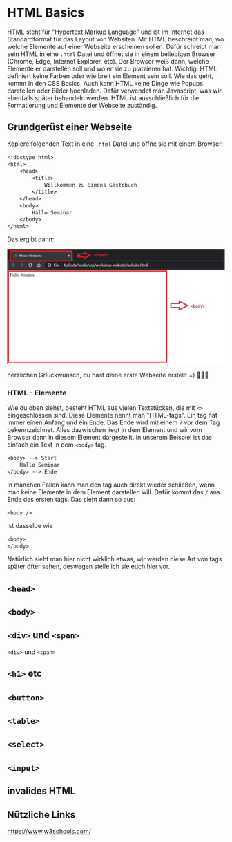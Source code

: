 # HTML Basics
HTML steht für "Hypertext Markup Language" und ist im Internet das Standardformat für das Layout von Websiten. Mit HTML beschreibt man, wo welche Elemente auf einer Webseite erscheinen sollen. Dafür schreibt man sein HTML in eine `.html` Datei und öffnet sie in einem beliebigen Browser (Chrome, Edge, Internet Explorer, etc). Der Browser weiß dann, welche Elemente er darstellen soll und wo er sie zu platzieren hat. Wichtig: HTML definiert keine Farben oder wie breit ein Element sein soll. Wie das geht, kommt in den CSS Basics. Auch kann HTML keine Dinge wie Popups darstellen oder Bilder hochladen. Dafür verwendet man Javascript, was wir ebenfalls später behandeln werden. HTML ist ausschließlich für die Formatierung und Elemente der Webseite zuständig.

## Grundgerüst einer Webseite
Kopiere folgenden Text in eine `.html` Datei und öffne sie mit einem Browser:
```
<!doctype html>
<html>
    <head>
        <title>
            Willkommen zu Simons Gästebuch
        </title>
    </head>
    <body>
        Hallo Seminar
    </body>
</html>
```

Das ergibt dann:

![VSCode](pictures/Basics.JPG)

herzlichen Grlückwunsch, du hast deine erste Webseite erstellt =) :clap::clap::clap:

### HTML - Elemente
Wie du oben siehst, besteht HTML aus vielen Textstücken, die mit `<>` eingeschlossen sind. Diese Elemente nennt man "HTML-tags". Ein tag hat immer einen Anfang und ein Ende. Das Ende wird mit einem `/` vor dem Tag gekennzeichnet. Alles dazwischen liegt in dem Element und wir vom Browser dann in diesem Element dargestellt. In unserem Beispiel ist das einfach ein Text in dem `<body>` tag.

```
<body> --> Start
    Hallo Seminar
</body> --> Ende
```

In manchen Fällen kann man den tag auch direkt wieder schließen, wenn man keine Elemente in dem Element darstellen will. Dafür kommt das `/` ans Ende des ersten tags. Das sieht dann so aus:
```
<body />
```
ist dasselbe wie
```
<body>
</body>
```
Natürlich sieht man hier nicht wirklich etwas, wir werden diese Art von tags später öfter sehen, deswegen stelle ich sie euch hier vor.

## `<head>`

## `<body>`

## `<div>` und `<span>`
`<div>` und `<span>` 

## `<h1>` etc


## `<button>`

## `<table>`

## `<select>`

## `<input>`

## invalides HTML


## Nützliche Links
https://www.w3schools.com/



